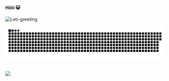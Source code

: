 #### Hiiiii 😺

<img align="center" alt="Leti-greeting" width="40" height="40" src="https://i.pinimg.com/originals/2d/8e/e8/2d8ee815146390d567706f2c7b5c2916.gif">
  
![Snake animation](https://github.com/lalvessiqueira/lalvessiqueira/blob/output/github-contribution-grid-snake.svg)

## 
 <div>
  <a href="https://github.com/lalvessiqueira">
  <img height="180em" src="https://github-readme-stats.vercel.app/api?username=lalvessiqueira&show_icons=true&theme=dracula&include_all_commits=true"/>
<div>
<div style="display: inline_block"><br>
</div>
